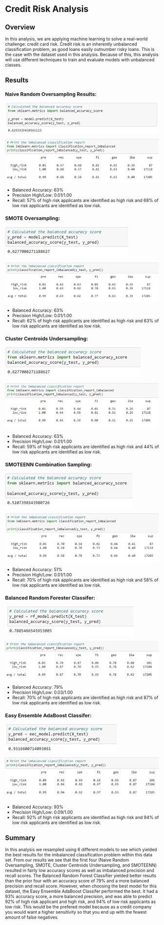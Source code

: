 # Credit Risk Analysis

## Overview

In this analysis, we are applying machine learning to solve a real-world challenge: credit card risk. Credit risk is an inherently unbalanced classification problem, as good loans easily outnumber risky loans. This is the case with the dataset used in this analysis. Because of this, this analysis will use different techniques to train and evaluate models with unbalanced classes. 

## Results

### Naive Random Oversampling Results:

![ROS](Starter_Code/Resources/ROS.png)

![rosresults](Starter_Code/Resources/rosresults.png)

- Balanced Accuracy: 63%
- Precision High/Low: 0.01/1.00
- Recall: 57% of high risk applicants are identified as high risk and 68% of low risk applicants are identified as low risk.

### SMOTE Oversampling:

![smote](Starter_Code/Resources/smote.png)

![smoteresults](Starter_Code/Resources/smoteresults.png)

- Balanced Accuracy: 63%
- Precision High/Low: 0.01/1.00
- Recall: 62% of high risk applicants are identified as high risk and 63% of low risk applicants are identified as low risk.

### Cluster Centroids Undersampling:

![undersampling](Starter_Code/Resources/undersampling.png)

![undersamplingresults](Starter_Code/Resources/undersamplingresults.png)

- Balanced Accuracy: 63%
- Precision High/Low: 0.01/1.00
- Recall: 59% of high risk applicants are identified as high risk and 44% of low risk applicants are identified as low risk.

### SMOTEENN Combination Sampling:

![combination](Starter_Code/Resources/combination.png)

![combinationresults](Starter_Code/Resources/combinationresults.png)

- Balanced Accuracy: 51%
- Precision High/Low: 0.01/1.00
- Recall: 70% of high risk applicants are identified as high risk and 58% of low risk applicants are identified as low risk.

### Balanced Random Forester Classifer:

![brfc](Starter_Code/Resources/brfc.png)

![brfcresults](Starter_Code/Resources/brfcresults.png)

- Balanced Accuracy: 79%
- Precision High/Low: 0.03/1.00
- Recall: 70% of high risk applicants are identified as high risk and 87% of low risk applicants are identified as low risk.

### Easy Ensemble AdaBoost Classifer:

![eeac](Starter_Code/Resources/eeac.png)

![eeacresults](Starter_Code/Resources/eeacresults.png)

- Balanced Accuracy: 93%
- Precision High/Low: 0.09/1.00
- Recall: 92% of high risk applicants are identified as high risk and 94% of low risk applicants are identified as low risk.

## Summary

In this analysis we resampled using 6 different models to see which yielded the best results for the imbalanced classification problem within this data set. From our results we see that the first four (Naive Random Oversampling, SMOTE, Cluster Centroids Undersampling, and SMOTEENN) resulted in fairly low accuracy scores as well as imbalanced precision and recall scores. The Balanced Random Forest Classifier yielded better results than the prior four with an accuracy score of 79% and a more balanced precision and recall score. However, when choosing the best model for this dataset, the Easy Ensemble AdaBoost Classifer performed the best. It had a 93% accuracy score, a more balanced precision, and was able to predict 92% of high risk applicant and high risk, and 94% of low risk applicants as low risk. This would be the prefered model because as a credit company you would want a higher sensitivity so that you end up with the fewest amount of false negatives. 